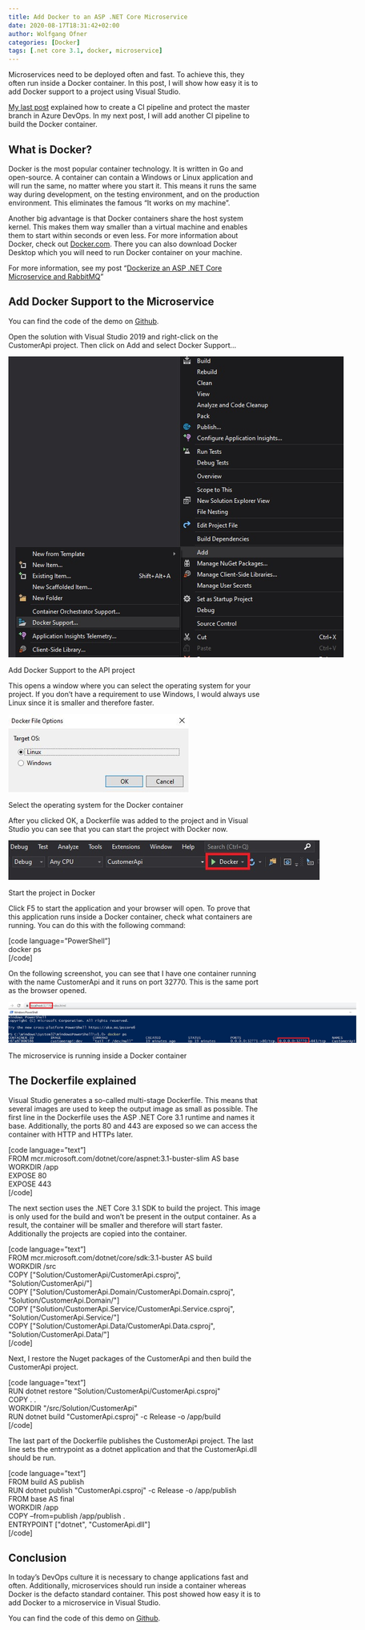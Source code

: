 ```yaml
---
title: Add Docker to an ASP .NET Core Microservice
date: 2020-08-17T18:31:42+02:00
author: Wolfgang Ofner
categories: [Docker]
tags: [.net core 3.1, docker, microservice]
---
```

Microservices need to be deployed often and fast. To achieve this, they often run inside a Docker container. In this post, I will show how easy it is to add Docker support to a project using Visual Studio.

<a href="/run-the-ci-pipeline-during-a-pull-request/" target="_blank" rel="noopener noreferrer">My last post</a> explained how to create a CI pipeline and protect the master branch in Azure DevOps. In my next post, I will add another CI pipeline to build the Docker container.

## What is Docker?

Docker is the most popular container technology. It is written in Go and open-source. A container can contain a Windows or Linux application and will run the same, no matter where you start it. This means it runs the same way during development, on the testing environment, and on the production environment. This eliminates the famous “It works on my machine”.

Another big advantage is that Docker containers share the host system kernel. This makes them way smaller than a virtual machine and enables them to start within seconds or even less. For more information about Docker, check out <a href="https://www.docker.com/resources/what-container" target="_blank" rel="noopener noreferrer">Docker.com</a>. There you can also download Docker Desktop which you will need to run Docker container on your machine.

For more information, see my post &#8220;<a href="/dockerize-an-asp-net-core-microservice-and-rabbitmq/" target="_blank" rel="noopener noreferrer">Dockerize an ASP .NET Core Microservice and RabbitMQ</a>&#8221;

## Add Docker Support to the Microservice

You can find the code of the demo on <a href="https://github.com/WolfgangOfner/.NetCoreMicroserviceCiCdAks/tree/AddDocker" target="_blank" rel="noopener noreferrer">Github</a>.

Open the solution with Visual Studio 2019 and right-click on the CustomerApi project. Then click on Add and select Docker Support&#8230;

<div id="attachment_2351" style="width: 680px" class="wp-caption aligncenter">
  <a href="/assets/img/posts/2020/08/Add-Docker-Support-to-the-API-project.jpg"><img aria-describedby="caption-attachment-2351" loading="lazy" class="size-full wp-image-2351" src="/assets/img/posts/2020/08/Add-Docker-Support-to-the-API-project.jpg" alt="Add Docker Support to the API project" width="670" height="600" /></a>
  
  <p id="caption-attachment-2351" class="wp-caption-text">
    Add Docker Support to the API project
  </p>
</div>

This opens a window where you can select the operating system for your project. If you don&#8217;t have a requirement to use Windows, I would always use Linux since it is smaller and therefore faster.

<div id="attachment_2352" style="width: 370px" class="wp-caption aligncenter">
  <a href="/assets/img/posts/2020/08/Select-the-operating-system-for-the-Docker-container.jpg"><img aria-describedby="caption-attachment-2352" loading="lazy" class="size-full wp-image-2352" src="/assets/img/posts/2020/08/Select-the-operating-system-for-the-Docker-container.jpg" alt="Select the operating system for the Docker container" width="360" height="156" /></a>
  
  <p id="caption-attachment-2352" class="wp-caption-text">
    Select the operating system for the Docker container
  </p>
</div>

After you clicked OK, a Dockerfile was added to the project and in Visual Studio you can see that you can start the project with Docker now.

<div id="attachment_2353" style="width: 632px" class="wp-caption aligncenter">
  <a href="/assets/img/posts/2020/08/Start-the-project-in-Docker.jpg"><img aria-describedby="caption-attachment-2353" loading="lazy" class="size-full wp-image-2353" src="/assets/img/posts/2020/08/Start-the-project-in-Docker.jpg" alt="Start the project in Docker" width="622" height="79" /></a>
  
  <p id="caption-attachment-2353" class="wp-caption-text">
    Start the project in Docker
  </p>
</div>

Click F5 to start the application and your browser will open. To prove that this application runs inside a Docker container, check what containers are running. You can do this with the following command:

[code language=&#8221;PowerShell&#8221;]  
docker ps  
[/code]

On the following screenshot, you can see that I have one container running with the name CustomerApi and it runs on port 32770. This is the same port as the browser opened.

<div id="attachment_2354" style="width: 710px" class="wp-caption aligncenter">
  <a href="/assets/img/posts/2020/08/The-microservice-is-running-inside-a-Docker-container.jpg"><img aria-describedby="caption-attachment-2354" loading="lazy" class="wp-image-2354" src="/assets/img/posts/2020/08/The-microservice-is-running-inside-a-Docker-container.jpg" alt="The microservice is running inside a Docker container" width="700" height="82" /></a>
  
  <p id="caption-attachment-2354" class="wp-caption-text">
    The microservice is running inside a Docker container
  </p>
</div>

## The Dockerfile explained

Visual Studio generates a so-called multi-stage Dockerfile. This means that several images are used to keep the output image as small as possible. The first line in the Dockerfile uses the ASP .NET Core 3.1 runtime and names it base. Additionally, the ports 80 and 443 are exposed so we can access the container with HTTP and HTTPs later.

[code language=&#8221;text&#8221;]  
FROM mcr.microsoft.com/dotnet/core/aspnet:3.1-buster-slim AS base  
WORKDIR /app  
EXPOSE 80  
EXPOSE 443  
[/code]

The next section uses the .NET Core 3.1 SDK to build the project. This image is only used for the build and won&#8217;t be present in the output container. As a result, the container will be smaller and therefore will start faster. Additionally the projects are copied into the container.

[code language=&#8221;text&#8221;]  
FROM mcr.microsoft.com/dotnet/core/sdk:3.1-buster AS build  
WORKDIR /src  
COPY ["Solution/CustomerApi/CustomerApi.csproj", "Solution/CustomerApi/"]  
COPY ["Solution/CustomerApi.Domain/CustomerApi.Domain.csproj", "Solution/CustomerApi.Domain/"]  
COPY ["Solution/CustomerApi.Service/CustomerApi.Service.csproj", "Solution/CustomerApi.Service/"]  
COPY ["Solution/CustomerApi.Data/CustomerApi.Data.csproj", "Solution/CustomerApi.Data/"]  
[/code]

Next, I restore the Nuget packages of the CustomerApi and then build the CustomerApi project.

[code language=&#8221;text&#8221;]  
RUN dotnet restore "Solution/CustomerApi/CustomerApi.csproj"  
COPY . .  
WORKDIR "/src/Solution/CustomerApi"  
RUN dotnet build "CustomerApi.csproj" -c Release -o /app/build  
[/code]

The last part of the Dockerfile publishes the CustomerApi project. The last line sets the entrypoint as a dotnet application and that the CustomerApi.dll should be run.

[code language=&#8221;text&#8221;]  
FROM build AS publish  
RUN dotnet publish "CustomerApi.csproj" -c Release -o /app/publish  
FROM base AS final  
WORKDIR /app  
COPY &#8211;from=publish /app/publish .  
ENTRYPOINT ["dotnet", "CustomerApi.dll"]  
[/code]

## Conclusion

In today&#8217;s DevOps culture it is necessary to change applications fast and often. Additionally, microservices should run inside a container whereas Docker is the defacto standard container. This post showed how easy it is to add Docker to a microservice in Visual Studio.

You can find the code of this demo on <a href="https://github.com/WolfgangOfner/.NetCoreMicroserviceCiCdAks/tree/AddDocker" target="_blank" rel="noopener noreferrer">Github</a>.